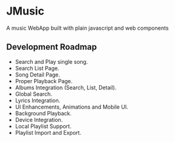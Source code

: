# JMusic
A music WebApp built with plain javascript and web components


## Development Roadmap
* Search and Play single song.
* Search List Page.
* Song Detail Page.
* Proper Playback Page.
* Albums Integration (Search, List, Detail).
* Global Search.
* Lyrics Integration.
* UI Enhancements, Animations and Mobile UI.
* Background Playback.
* Device Integration.
* Local Playlist Support.
* Playlist Import and Export.